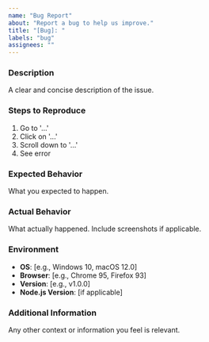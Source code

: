 ```yaml
---
name: "Bug Report"
about: "Report a bug to help us improve."
title: "[Bug]: "
labels: "bug"
assignees: ""
---
```


### Description

A clear and concise description of the issue.

### Steps to Reproduce

1. Go to '...'
2. Click on '...'
3. Scroll down to '...'
4. See error

### Expected Behavior

What you expected to happen.

### Actual Behavior

What actually happened. Include screenshots if applicable.

### Environment

- **OS**: [e.g., Windows 10, macOS 12.0]
- **Browser**: [e.g., Chrome 95, Firefox 93]
- **Version**: [e.g., v1.0.0]
- **Node.js Version**: [if applicable]

### Additional Information

Any other context or information you feel is relevant.
